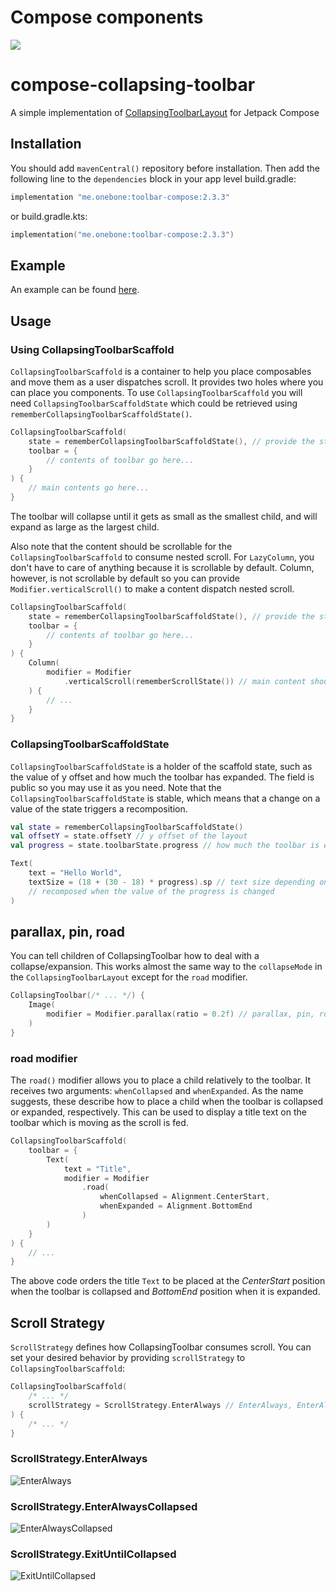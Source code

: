 # Compose components
[![](https://jitpack.io/v/raqfc/compose_components.svg)](https://jitpack.io/#raqfc/compose_components)

# compose-collapsing-toolbar
A simple implementation of [CollapsingToolbarLayout](https://developer.android.com/reference/com/google/android/material/appbar/CollapsingToolbarLayout) for Jetpack Compose

## Installation
You should add `mavenCentral()` repository before installation. Then add the following line to the `dependencies` block in your app level build.gradle:

```gradle
implementation "me.onebone:toolbar-compose:2.3.3"
```
or build.gradle.kts:
```kotlin
implementation("me.onebone:toolbar-compose:2.3.3")
```

## Example
An example can be found [here](app/src/main).

## Usage
### Using CollapsingToolbarScaffold
`CollapsingToolbarScaffold` is a container to help you place composables and move them as a user dispatches scroll. It provides two holes where you can place you components.
To use `CollapsingToolbarScaffold` you will need `CollapsingToolbarScaffoldState` which could be retrieved using `rememberCollapsingToolbarScaffoldState()`.
```kotlin
CollapsingToolbarScaffold(
    state = rememberCollapsingToolbarScaffoldState(), // provide the state of the scaffold
    toolbar = {
        // contents of toolbar go here...
    }
) {
    // main contents go here...
}
```

The toolbar will collapse until it gets as small as the smallest child, and will expand as large as the largest child.

Also note that the content should be scrollable for the `CollapsingToolbarScaffold` to consume nested scroll. For `LazyColumn`, you don't have to care of anything because it is scrollable by default. Column, however, is not scrollable by default so you can provide `Modifier.verticalScroll()` to make a content dispatch nested scroll.

```kotlin
CollapsingToolbarScaffold(
    state = rememberCollapsingToolbarScaffoldState(), // provide the state of the scaffold
    toolbar = {
        // contents of toolbar go here...
    }
) {
    Column(
        modifier = Modifier
            .verticalScroll(rememberScrollState()) // main content should be scrollable for CollapsingToolbarScaffold to consume nested scroll
    ) {
        // ...
    }
}
```

### CollapsingToolbarScaffoldState
`CollapsingToolbarScaffoldState` is a holder of the scaffold state, such as the value of y offset and how much the toolbar has expanded. The field is public so you may use it as you need.
Note that the `CollapsingToolbarScaffoldState` is stable, which means that a change on a value of the state triggers a recomposition.
```kotlin
val state = rememberCollapsingToolbarScaffoldState()
val offsetY = state.offsetY // y offset of the layout
val progress = state.toolbarState.progress // how much the toolbar is expanded (0: collapsed, 1: expanded)

Text(
    text = "Hello World",
    textSize = (18 + (30 - 18) * progress).sp // text size depending on the progress
    // recomposed when the value of the progress is changed
)
```

## parallax, pin, road
You can tell children of CollapsingToolbar how to deal with a collapse/expansion. This works almost the same way to the `collapseMode` in the `CollapsingToolbarLayout` except for the `road` modifier.

```kotlin
CollapsingToolbar(/* ... */) {
    Image(
        modifier = Modifier.parallax(ratio = 0.2f) // parallax, pin, road are available
    )
}
```

### road modifier
The `road()` modifier allows you to place a child relatively to the toolbar. It receives two arguments: `whenCollapsed` and `whenExpanded`. As the name suggests, these describe how to place a child when the toolbar is collapsed or expanded, respectively.
This can be used to display a title text on the toolbar which is moving as the scroll is fed.
```kotlin
CollapsingToolbarScaffold(
    toolbar = {
	    Text(
            text = "Title",
            modifier = Modifier
                .road(
                    whenCollapsed = Alignment.CenterStart,
                    whenExpanded = Alignment.BottomEnd
                )
        )
    }
) {
    // ...
}
```
The above code orders the title `Text` to be placed at the _CenterStart_ position when the toolbar is collapsed and _BottomEnd_ position when it is expanded. 


## Scroll Strategy
`ScrollStrategy` defines how CollapsingToolbar consumes scroll. You can set your desired behavior by providing `scrollStrategy` to `CollapsingToolbarScaffold`:

```kotlin
CollapsingToolbarScaffold(
    /* ... */
    scrollStrategy = ScrollStrategy.EnterAlways // EnterAlways, EnterAlwaysCollapsed, ExitUntilCollapsed are available
) {
    /* ... */
}
```


### ScrollStrategy.EnterAlways
![EnterAlways](img/enter-always.gif)

### ScrollStrategy.EnterAlwaysCollapsed
![EnterAlwaysCollapsed](img/enter-always-collapsed.gif)

### ScrollStrategy.ExitUntilCollapsed
![ExitUntilCollapsed](img/exit-until-collapsed.gif)
